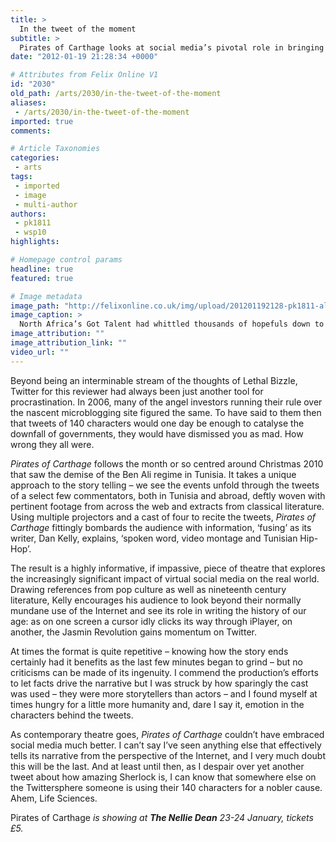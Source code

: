 ```yaml
---
title: >
  In the tweet of the moment
subtitle: >
  Pirates of Carthage looks at social media’s pivotal role in bringing down Ben Ali
date: "2012-01-19 21:28:34 +0000"

# Attributes from Felix Online V1
id: "2030"
old_path: /arts/2030/in-the-tweet-of-the-moment
aliases:
 - /arts/2030/in-the-tweet-of-the-moment
imported: true
comments:

# Article Taxonomies
categories:
 - arts
tags:
 - imported
 - image
 - multi-author
authors:
 - pk1811
 - wsp10
highlights:

# Homepage control params
headline: true
featured: true

# Image metadata
image_path: "http://felixonline.co.uk/img/upload/201201192128-pk1811-ali-saleh-gaddafi-mubarak.jpg"
image_caption: >
  North Africa’s Got Talent had whittled thousands of hopefuls down to its final four
image_attribution: ""
image_attribution_link: ""
video_url: ""
---
```


Beyond being an interminable stream of the thoughts of Lethal Bizzle, Twitter for this reviewer had always been just another tool for procrastination. In 2006, many of the angel investors running their rule over the nascent microblogging site figured the same. To have said to them then that tweets of 140 characters would one day be enough to catalyse the downfall of governments, they would have dismissed you as mad. How wrong they all were.

_Pirates of Carthage_ follows the month or so centred around Christmas 2010 that saw the demise of the Ben Ali regime in Tunisia. It takes a unique approach to the story telling – we see the events unfold through the tweets of a select few commentators, both in Tunisia and abroad, deftly woven with pertinent footage from across the web and extracts from classical literature. Using multiple projectors and a cast of four to recite the tweets, _Pirates of Carthage_ fittingly bombards the audience with information, ‘fusing’ as its writer, Dan Kelly, explains, ‘spoken word, video montage and Tunisian Hip-Hop’.

The result is a highly informative, if impassive, piece of theatre that explores the increasingly significant impact of virtual social media on the real world. Drawing references from pop culture as well as nineteenth century literature, Kelly encourages his audience to look beyond their normally mundane use of the Internet and see its role in writing the history of our age: as on one screen a cursor idly clicks its way through iPlayer, on another, the Jasmin Revolution gains momentum on Twitter.

At times the format is quite repetitive – knowing how the story ends certainly had it benefits as the last few minutes began to grind – but no criticisms can be made of its ingenuity. I commend the production’s efforts to let facts drive the narrative but I was struck by how sparingly the cast was used – they were more storytellers than actors – and I found myself at times hungry for a little more humanity and, dare I say it, emotion in the characters behind the tweets.

As contemporary theatre goes, _Pirates of Carthage_ couldn’t have embraced social media much better. I can’t say I’ve seen anything else that effectively tells its narrative from the perspective of the Internet, and I very much doubt this will be the last. And at least until then, as I despair over yet another tweet about how amazing Sherlock is, I can know that somewhere else on the Twittersphere someone is using their 140 characters for a nobler cause. Ahem, Life Sciences.

Pirates of Carthage _is showing at __The Nellie Dean__ 23-24 January, tickets £5._

